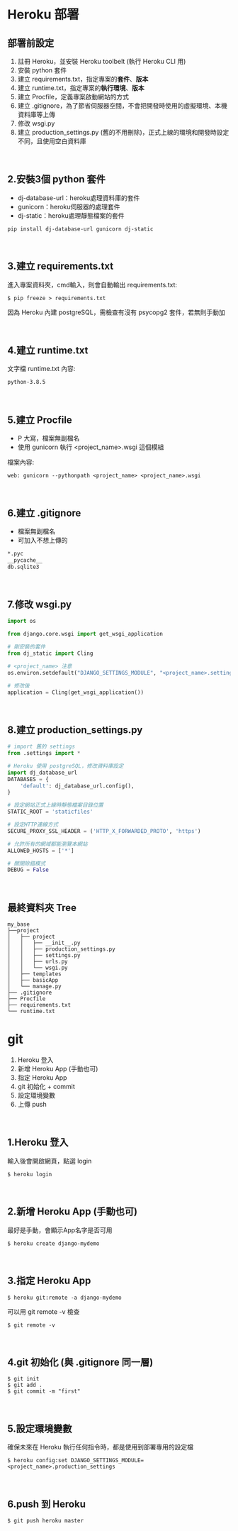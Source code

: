 # Heroku 部署
## 部署前設定
1. 註冊 Heroku，並安裝 Heroku toolbelt (執行 Heroku CLI 用)
2. 安裝 python 套件
3. 建立 requirements.txt，指定專案的**套件**、**版本**
4. 建立 runtime.txt，指定專案的**執行環境**、**版本**
5. 建立 Procfile，定義專案啟動網站的方式
6. 建立 .gitignore，為了節省伺服器空間，不會把開發時使用的虛擬環境、本機資料庫等上傳
7. 修改 wsgi.py<br>
8. 建立 production_settings.py (舊的不用刪除)，正式上線的環境和開發時設定不同，且使用空白資料庫

<br>

## 2.安裝3個 python 套件
* dj-database-url：heroku處理資料庫的套件
* gunicorn：heroku伺服器的處理套件
* dj-static：heroku處理靜態檔案的套件
```shell
pip install dj-database-url gunicorn dj-static
```

<br>

## 3.建立 requirements.txt  
進入專案資料夾，cmd輸入，則會自動輸出 requirements.txt:
```
$ pip freeze > requirements.txt
```
因為 Heroku 內建 postgreSQL，需檢查有沒有 psycopg2 套件，若無則手動加  

<br>

## 4.建立 runtime.txt
文字檔 runtime.txt 內容:
```txt
python-3.8.5
```

<br>

## 5.建立 Procfile
* P 大寫，檔案無副檔名
* 使用 gunicorn 執行 <project_name>.wsgi 這個模組

檔案內容:
```
web: gunicorn --pythonpath <project_name> <project_name>.wsgi
```

<br>

## 6.建立 .gitignore
* 檔案無副檔名
* 可加入不想上傳的
```txt
*.pyc
__pycache__
db.sqlite3
```

<br>

## 7.修改 wsgi.py<br>
```python
import os

from django.core.wsgi import get_wsgi_application

# 剛安裝的套件
from dj_static import Cling

# <project_name> 注意
os.environ.setdefault("DJANGO_SETTINGS_MODULE", "<project_name>.settings")

# 修改後
application = Cling(get_wsgi_application())
```

<br>

## 8.建立 production_settings.py
```python
# import 舊的 settings
from .settings import *

# Heroku 使用 postgreSQL，修改資料庫設定
import dj_database_url
DATABASES = {
    'default': dj_database_url.config(),
}

# 設定網站正式上線時靜態檔案目錄位置
STATIC_ROOT = 'staticfiles'

# 設定HTTP連線方式
SECURE_PROXY_SSL_HEADER = ('HTTP_X_FORWARDED_PROTO', 'https')

# 允許所有的網域都能瀏覽本網站
ALLOWED_HOSTS = ['*']

# 關閉除錯模式
DEBUG = False
```

<br>

## 最終資料夾 Tree
```shell
my_base
├──project
│   ├── project
│   │   ├── __init__.py
│   │   ├── production_settings.py
│   │   ├── settings.py
│   │   ├── urls.py
│   │   └── wsgi.py
│   ├── templates
│   ├── basicApp
│   └── manage.py
├── .gitignore
├── Procfile
├── requirements.txt
└── runtime.txt
```

# git
1. Heroku 登入
2. 新增 Heroku App (手動也可)
3. 指定 Heroku App
4. git 初始化 + commit
5. 設定環境變數
6. 上傳 push


<br>

## 1.Heroku 登入
輸入後會開啟網頁，點選 login
```shell
$ heroku login
```

<br>



## 2.新增 Heroku App (手動也可)
最好是手動，會顯示App名字是否可用
```shell
$ heroku create django-mydemo
```

<br>


## 3.指定 Heroku App
```
$ heroku git:remote -a django-mydemo
```
可以用 git remote -v 檢查
```shell
$ git remote -v
```

<br>


## 4.git 初始化 (與 .gitignore 同一層)
```shell
$ git init
$ git add .
$ git commit -m "first"
```



<br>

## 5.設定環境變數
確保未來在 Heroku 執行任何指令時，都是使用到部署專用的設定檔
```shell
$ heroku config:set DJANGO_SETTINGS_MODULE=<project_name>.production_settings
```

<br>

## 6.push 到 Heroku
```shell
$ git push heroku master
```